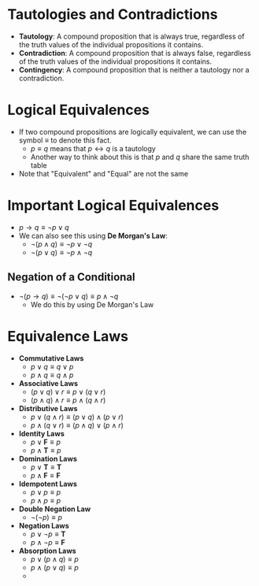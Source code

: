 # Tautologies and Contradictions
- **Tautology**: A compound proposition that is always true, regardless of the truth values of the individual propositions it contains.
- **Contradiction**: A compound proposition that is always false, regardless of the truth values of the individual propositions it contains.
- **Contingency**: A compound proposition that is neither a tautology nor a contradiction.

# Logical Equivalences
- If two compound propositions are logically equivalent, we can use the symbol $\equiv$ to denote this fact.
  - $p \equiv q$ means that $p \leftrightarrow q$ is a tautology
  - Another way to think about this is that $p$ and $q$ share the same truth table
- Note that "Equivalent" and "Equal" are not the same

# Important Logical Equivalences
- $p \rightarrow q \equiv \neg p \vee q$
- We can also see this using **De Morgan's Law**:
  - $\neg (p \wedge q) \equiv \neg p \vee \neg q$
  - $\neg (p \vee q) \equiv \neg p \wedge \neg q$
## Negation of a Conditional
- $\neg (p \rightarrow q) \equiv \neg(\neg p \vee q) \equiv p \wedge \neg q$
  - We do this by using De Morgan's Law

# Equivalence Laws
- **Commutative Laws**
  - $p \vee q \equiv q \vee p$
  - $p \wedge q \equiv q \wedge p$
- **Associative Laws**
  - $(p \vee q) \vee r \equiv p \vee (q \vee r)$
  - $(p \wedge q) \wedge r \equiv p \wedge (q \wedge r)$
- **Distributive Laws**
  - $p \vee (q \wedge r) \equiv (p \vee q) \wedge (p \vee r)$
  - $p \wedge (q \vee r) \equiv (p \wedge q) \vee (p \wedge r)$
- **Identity Laws**
  - $p \vee \textbf{F} \equiv p$
  - $p \wedge \textbf{T} \equiv p$
- **Domination Laws**
  - $p \vee \textbf{T} \equiv \textbf{T}$
  - $p \wedge \textbf{F} \equiv \textbf{F}$
- **Idempotent Laws**
  - $p \vee p \equiv p$
  - $p \wedge p \equiv p$
- **Double Negation Law**
  - $\neg (\neg p) \equiv p$
- **Negation Laws**
  - $p \vee \neg p \equiv \textbf{T}$
  - $p \wedge \neg p \equiv \textbf{F}$
- **Absorption Laws**
  - $p \vee (p \wedge q) \equiv p$
  - $p \wedge (p \vee q) \equiv p$
  - 